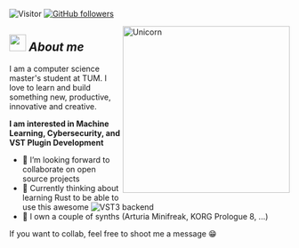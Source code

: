 ![Visitor](https://visitor-badge.laobi.icu/badge?page_id=maximilian-armuss-dev.repoName) [![GitHub followers](https://img.shields.io/github/followers/maximilian-armuss-dev.svg?style=social&label=Follow)](https://github.com/maximilian-armuss-dev?tab=followers)<br/>
<!--
  [![Typing SVG](https://readme-typing-svg.demolab.com?font=Fira+Code&pause=1000&color=0DEDFF&width=435&lines=Hello+World!)](https://git.io/typing-svg) 
-->
<img align="right" width=300px alt="Unicorn" src="https://c.tenor.com/GN73MKBawZYAAAAi/busy-cute.gif" />

## <img src="https://media.giphy.com/media/ObNTw8Uzwy6KQ/giphy.gif" width="30px">&nbsp;***About me***

I am a computer science master's student at TUM. I love to learn and build something new, productive, innovative and creative.

**I am interested in Machine Learning, Cybersecurity, and VST Plugin Development**
- 🌱 I’m looking forward to collaborate on open source projects
- 🤔 Currently thinking about learning Rust to be able to use this awesome ![VST3 backend](https://github.com/robbert-vdh/nih-plug)
- 🎵 I own a couple of synths (Arturia Minifreak, KORG Prologue 8, ...)

If you want to collab, feel free to shoot me a message 😁


